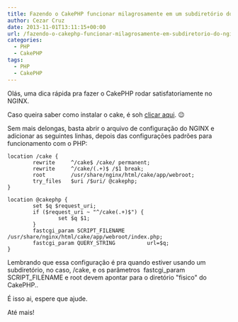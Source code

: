 ```yaml
---
title: Fazendo o CakePHP funcionar milagrosamente em um subdiretório do NGINX
author: Cezar Cruz
date: 2013-11-01T13:11:15+00:00
url: /fazendo-o-cakephp-funcionar-milagrosamente-em-subdiretorio-do-nginx/
categories:
  - PHP
  - CakePHP
tags:
  - PHP
  - CakePHP
---
```


Olás, uma dica rápida pra fazer o CakePHP rodar satisfatoriamente no NGINX.

Caso queira saber como instalar o cake, é soh <a title="Como instalar o Nginx + PHP + MySql no Ubuntu" href="/como-instalar-o-nginx-php-mysql-no-ubuntu/" target="_blank">clicar aqui</a>. 😉

Sem mais delongas, basta abrir o arquivo de configuração do NGINX e adicionar as seguintes linhas, depois das configurações padrões para funcionamento com o PHP:

```text
location /cake {
        rewrite     ^/cake$ /cake/ permanent;
        rewrite     ^/cake/(.+)$ /$1 break;
        root        /usr/share/nginx/html/cake/app/webroot;
        try_files   $uri /$uri/ @cakephp;
}

location @cakephp {
        set $q $request_uri;
        if ($request_uri ~ "^/cake(.+)$") {
                set $q $1;
        }
        fastcgi_param SCRIPT_FILENAME       /usr/share/nginx/html/cake/app/webroot/index.php;
        fastcgi_param QUERY_STRING          url=$q;
}
```

Lembrando que essa configuração é pra quando estiver usando um subdiretório, no caso, /cake, e os parâmetros  fastcgi_param SCRIPT_FILENAME e root devem apontar para o diretório "fisico" do CakePHP..

É isso ai, espere que ajude.

Até mais!
